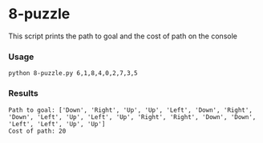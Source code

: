 # 8-puzzle

This script prints the path to goal and the cost of path on the console

### Usage
```
python 8-puzzle.py 6,1,8,4,0,2,7,3,5
```
### Results
```
Path to goal: ['Down', 'Right', 'Up', 'Up', 'Left', 'Down', 'Right', 'Down', 'Left', 'Up', 'Left', 'Up', 'Right', 'Right', 'Down', 'Down', 'Left', 'Left', 'Up', 'Up']
Cost of path: 20
```
